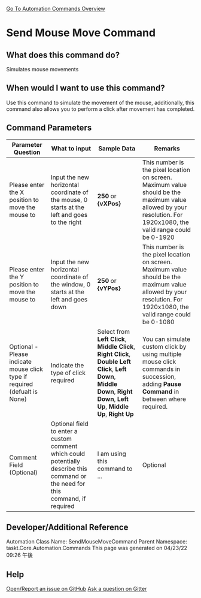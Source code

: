 <!--TITLE: Send Mouse Move Command -->
<!-- SUBTITLE: a command in the Input Commands group. -->
[Go To Automation Commands Overview](/automation-commands.md)


# Send Mouse Move Command


## What does this command do?
Simulates mouse movements


## When would I want to use this command?
Use this command to simulate the movement of the mouse, additionally, this command also allows you to perform a click after movement has completed.


## Command Parameters
| Parameter Question   	| What to input  	|  Sample Data 	| Remarks  	|
| ---                    | ---               | ---           | ---       |
|Please enter the X position to move the mouse to|Input the new horizontal coordinate of the mouse, 0 starts at the left and goes to the right|**250** or **{vXPos}**|This number is the pixel location on screen. Maximum value should be the maximum value allowed by your resolution. For 1920x1080, the valid range could be 0-1920|
|Please enter the Y position to move the mouse to|Input the new horizontal coordinate of the window, 0 starts at the left and goes down|**250** or **{vYPos}**|This number is the pixel location on screen. Maximum value should be the maximum value allowed by your resolution. For 1920x1080, the valid range could be 0-1080|
|Optional - Please indicate mouse click type if required (defualt is None)|Indicate the type of click required|Select from **Left Click**, **Middle Click**, **Right Click**, **Double Left Click**, **Left Down**, **Middle Down**, **Right Down**, **Left Up**, **Middle Up**, **Right Up** |You can simulate custom click by using multiple mouse click commands in succession, adding **Pause Command** in between where required.|
|Comment Field (Optional)|Optional field to enter a custom comment which could potentially describe this command or the need for this command, if required|I am using this command to ...|Optional|










## Developer/Additional Reference
Automation Class Name: SendMouseMoveCommand
Parent Namespace: taskt.Core.Automation.Commands
This page was generated on 04/23/22 09:26 午後


## Help
[Open/Report an issue on GitHub](https://github.com/saucepleez/taskt/issues/new)
[Ask a question on Gitter](https://gitter.im/taskt-rpa/Lobby)
